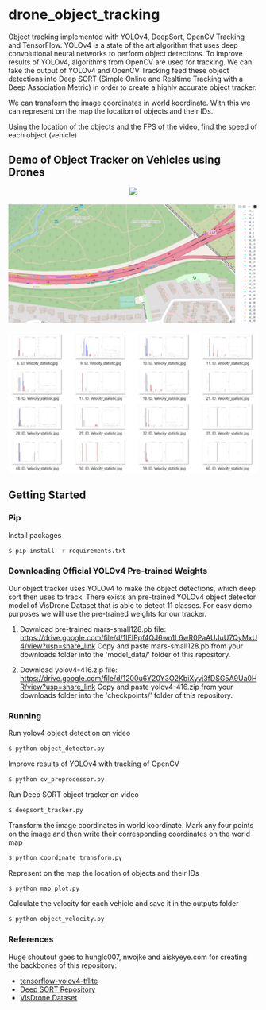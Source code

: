 # drone_object_tracking

Object tracking implemented with YOLOv4, DeepSort, OpenCV Tracking and TensorFlow. YOLOv4 is a state of the art algorithm that uses deep convolutional neural networks to perform object detections. To improve results of YOLOv4, algorithms from OpenCV are used for tracking. We can take the output of YOLOv4 and OpenCV Tracking feed these object detections into Deep SORT (Simple Online and Realtime Tracking with a Deep Association Metric) in order to create a highly accurate object tracker.

We can transform the image coordinates in world koordinate. With this we can represent on the map the location of objects and their IDs.

Using the location of the objects and the FPS of the video, find the speed of each object (vehicle)

## Demo of Object Tracker on Vehicles using Drones
<p align="center"><img src="data/helpers/drone_demo.gif"\></p>

<p align="center"><img src="data/helpers/obj_map.JPG"\></p>

<p align="center"><img src="data/helpers/object_velocity.jpg"\></p>

## Getting Started

### Pip
Install packages
```sh
$ pip install -r requirements.txt
```

### Downloading Official YOLOv4 Pre-trained Weights
Our object tracker uses YOLOv4 to make the object detections, which deep sort then uses to track. There exists an pre-trained YOLOv4 object detector model of VisDrone Dataset that is able to detect 11 classes. For easy demo purposes we will use the pre-trained weights for our tracker.

1. Download pre-trained mars-small128.pb file:
https://drive.google.com/file/d/1IEIPpf4QJ6wn1L6wR0PaAUJuU7QyMxU4/view?usp=share_link 
Copy and paste mars-small128.pb from your downloads folder into the 'model_data/' folder of this repository.

2. Download yolov4-416.zip file:
https://drive.google.com/file/d/1200u6Y20Y3O2KbiXyvj3fDSG5A9Ua0HR/view?usp=share_link
Copy and paste yolov4-416.zip from your downloads folder into the 'checkpoints/' folder of this repository.


### Running 

Run yolov4 object detection on video

```sh
$ python object_detector.py
```

Improve results of YOLOv4 with tracking of OpenCV

```sh
$ python cv_preprocessor.py
```

Run Deep SORT object tracker on video

```sh
$ deepsort_tracker.py
```

Transform the image coordinates in world koordinate.
Mark any four points on the image and then write their corresponding coordinates on the world map

```sh
$ python coordinate_transform.py
```

Represent on the map the location of objects and their IDs

```sh
$ python map_plot.py
```

Calculate the velocity for each vehicle and save it in the outputs folder

```sh
$ python object_velocity.py
```


### References  

   Huge shoutout goes to hunglc007, nwojke and aiskyeye.com for creating the backbones of this repository:
  * [tensorflow-yolov4-tflite](https://github.com/hunglc007/tensorflow-yolov4-tflite)
  * [Deep SORT Repository](https://github.com/nwojke/deep_sort)
  * [VisDrone Dataset](http://aiskyeye.com/)